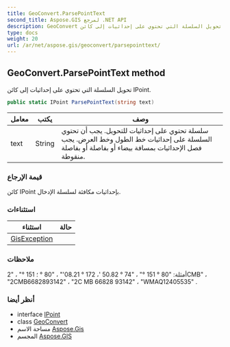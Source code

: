 ```yaml
---
title: GeoConvert.ParsePointText
second_title: Aspose.GIS لمرجع .NET API
description: GeoConvert طريقة. تحويل السلسلة التي تحتوي على إحداثيات إلى كائن IPoint.
type: docs
weight: 20
url: /ar/net/aspose.gis/geoconvert/parsepointtext/
---
```

## GeoConvert.ParsePointText method

تحويل السلسلة التي تحتوي على إحداثيات إلى كائن IPoint.

```csharp
public static IPoint ParsePointText(string text)
```

| معامل | يكتب | وصف |
| --- | --- | --- |
| text | String | سلسلة تحتوي على إحداثيات للتحويل. يجب أن تحتوي السلسلة على إحداثيات خط الطول وخط العرض. يجب فصل الإحداثيات بمسافة بيضاء أو بفاصلة أو بفاصلة منقوطة. |

### قيمة الإرجاع

كائن IPoint بإحداثيات مكافئة لسلسلة الإدخال.

### استثناءات

| استثناء | حالة |
| --- | --- |
| [GisException](../../gisexception/) |  |

### ملاحظات

أمثلة: "80 ° 151 °" ، "74 ° 50.82 '، 172 ° 08.21'" ، "80 ° ؛ 151 °" ، "2CMB" ، "2CMB6682893142" ، "2C MB 66828 93142" ، "WMAQ12405535" .

### أنظر أيضا

* interface [IPoint](../../../aspose.gis.geometries/ipoint/)
* class [GeoConvert](../)
* مساحة الاسم [Aspose.Gis](../../geoconvert/)
* المجسم [Aspose.GIS](../../../)


